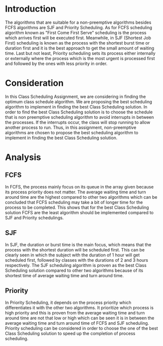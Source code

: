 # Introduction

The algorithms that are suitable for a non-preemptive algorithms besides FCFS algorithms are SJF and Priority Scheduling. As for FCFS scheduling algorithm known as "First Come First Serve" scheduling is the process which arrives first will be executed first. Meanwhile, in SJF (Shortest Job First) scheduling is known as the process with the shortest burst time or duration first and it is the best approach to get the small amount of waiting time. Last but not least, Priority scheduling sets its process either internally or externally where the process which is the most urgent is processed first and followed by the ones with less priority in order.

# Consideration

In this Class Scheduling Assignment, we are considering in finding the optimum class schedule algorithm. We are proposing the best scheduling algorithm to implement in finding the best Class Scheduling solution. In order to find the best Class Scheduling solution is to choose the schedule that is non preemptive scheduling algorithm to avoid interrupts in between the processes. If the interrupts occur, the class will stop running to allow another process to run. Thus, in this assignment, non-preemptive algorithms are chosen to propose the best scheduling algorithm to implement in finding the best Class Scheduling solution.

# Analysis

## FCFS

In FCFS, the process mainly focus on its queue in the array given because its process priority does not matter. The average waiting time and turn around time are the highest compared to other two algorithms which can be concluded that FCFS scheduling may take a bit of longer time for the process to be completed. This shows that for the best Class Scheduling solution FCFS are the least algorithm should be implemented compared to SJF and Priority schedulings. 

## SJF

In SJF, the duration or burst time is the main focus, which means that the process with the shortest duration will be scheduled first. This can be clearly seen in which the subject with the duration of 1 hour will get scheduled first, followed by classes with the durations of 2 and 3 hours respectively. The SJF scheduling algorithm is proven as the best Class Scheduling solution compared to other two algorithms because of its shortest time of average waiting time and turn around time. 

## Priority

In Priority Scheduling, it depends on the process priority which differentiates it with the other two algorithms. It prioritize which process is high priority and this is proven from the average waiting time and turn around time are not that low or high which can be seen it is in between the average waiting time and turn around time of FCFS and SJF scheduling. Priority scheduling can be considered in order to choose the one of the best Class Scheduling solution to speed up the completion of process scheduling.
